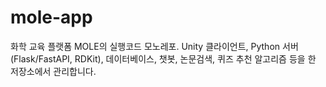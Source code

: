 # mole-app
화학 교육 플랫폼 MOLE의 실행코드 모노레포. Unity 클라이언트, Python 서버(Flask/FastAPI, RDKit), 데이터베이스, 챗봇, 논문검색, 퀴즈 추천 알고리즘 등을 한 저장소에서 관리합니다.
